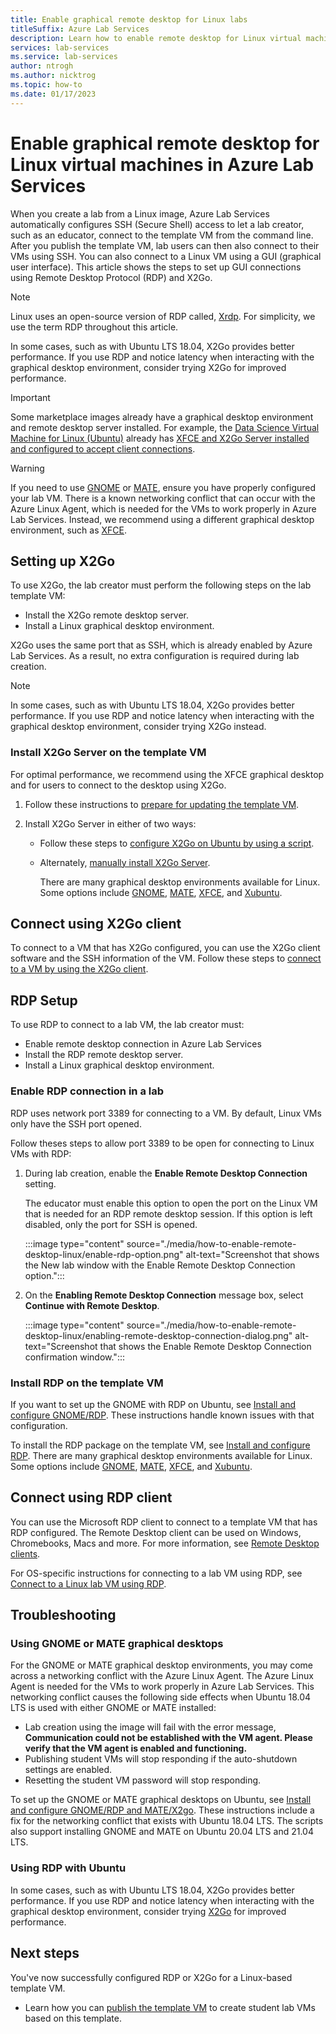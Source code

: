 ```yaml
---
title: Enable graphical remote desktop for Linux labs
titleSuffix: Azure Lab Services
description: Learn how to enable remote desktop for Linux virtual machines in a lab in Azure Lab Services.  
services: lab-services
ms.service: lab-services
author: ntrogh
ms.author: nicktrog
ms.topic: how-to
ms.date: 01/17/2023
---
```


# Enable graphical remote desktop for Linux virtual machines in Azure Lab Services

When you create a lab from a Linux image, Azure Lab Services automatically configures SSH (Secure Shell) access to let a lab creator, such as an educator, connect to the template VM from the command line. After you publish the template VM, lab users can then also connect to their VMs using SSH. You can also connect to a Linux VM using a GUI (graphical user interface). This article shows the steps to set up GUI connections using Remote Desktop Protocol (RDP) and X2Go.

> [!NOTE]
> Linux uses an open-source version of RDP called, [Xrdp](https://en.wikipedia.org/wiki/Xrdp). For simplicity, we use the term RDP throughout this article.

In some cases, such as with Ubuntu LTS 18.04, X2Go provides better performance. If you use RDP and notice latency when interacting with the graphical desktop environment, consider trying X2Go for improved performance.

> [!IMPORTANT]
> Some marketplace images already have a graphical desktop environment and remote desktop server installed. For example, the [Data Science Virtual Machine for Linux (Ubuntu)](https://azuremarketplace.microsoft.com/en-us/marketplace/apps?search=Data%20science%20Virtual%20machine&page=1&filters=microsoft%3Blinux) already has [XFCE and X2Go Server installed and configured to accept client connections](../machine-learning/data-science-virtual-machine/dsvm-ubuntu-intro.md#x2go).

> [!WARNING]
> If you need to use [GNOME](https://www.gnome.org/) or [MATE](https://mate-desktop.org/), ensure you have properly configured your lab VM. There is a known networking conflict that can occur with the Azure Linux Agent, which is needed for the VMs to work properly in Azure Lab Services. Instead, we recommend using a different graphical desktop environment, such as [XFCE](https://www.xfce.org/).

## Setting up X2Go

To use X2Go, the lab creator must perform the following steps on the lab template VM:

- Install the X2Go remote desktop server.
- Install a Linux graphical desktop environment.

X2Go uses the same port that as SSH, which is already enabled by Azure Lab Services.  As a result, no extra configuration is required during lab creation.

> [!NOTE]
> In some cases, such as with Ubuntu LTS 18.04, X2Go provides better performance.  If you use RDP and notice latency when interacting with the graphical desktop environment, consider trying X2Go instead.

### Install X2Go Server on the template VM

For optimal performance, we recommend using the XFCE graphical desktop and for users to connect to the desktop using X2Go.

1. Follow these instructions to [prepare for updating the template VM](how-to-create-manage-template.md#update-a-template-vm).

1. Install X2Go Server in either of two ways:

    - Follow these steps to [configure X2Go on Ubuntu by using a script](https://aka.ms/azlabs/scripts/LinuxDesktop-Xfce).

    - Alternately, [manually install X2Go Server](https://wiki.x2go.org/doku.php/doc:installation:x2goserver).
    
        There are many graphical desktop environments available for Linux. Some options include  [GNOME](https://www.gnome.org/), [MATE](https://mate-desktop.org/), [XFCE](https://www.xfce.org/), and [Xubuntu](https://xubuntu.org/).

## Connect using X2Go client

To connect to a VM that has X2Go configured, you can use the X2Go client software and the SSH information of the VM. Follow these steps to [connect to a VM by using the X2Go client](connect-virtual-machine-linux-x2go.md).

## RDP Setup

To use RDP to connect to a lab VM, the lab creator must:

- Enable remote desktop connection in Azure Lab Services
- Install the RDP remote desktop server.
- Install a Linux graphical desktop environment.

### Enable RDP connection in a lab

RDP uses network port 3389 for connecting to a VM. By default, Linux VMs only have the SSH port opened.

Follow theses steps to allow port 3389 to be open for connecting to Linux VMs with RDP:

1. During lab creation, enable the **Enable Remote Desktop Connection** setting.

    The educator must enable this option to open the port on the Linux VM that is needed for an RDP remote desktop session. If this option is left disabled, only the port for SSH is opened.
  
    :::image type="content" source="./media/how-to-enable-remote-desktop-linux/enable-rdp-option.png" alt-text="Screenshot that shows the New lab window with the Enable Remote Desktop Connection option.":::

1. On the **Enabling Remote Desktop Connection** message box, select **Continue with Remote Desktop**.
  
    :::image type="content" source="./media/how-to-enable-remote-desktop-linux/enabling-remote-desktop-connection-dialog.png" alt-text="Screenshot that shows the Enable Remote Desktop Connection confirmation window.":::

### Install RDP on the template VM

If you want to set up the GNOME with RDP on Ubuntu, see [Install and configure GNOME/RDP](https://aka.ms/azlabs/scripts/LinuxDesktop-GnomeMate). These instructions handle known issues with that configuration.  

To install the RDP package on the template VM, see [Install and configure RDP](../virtual-machines/linux/use-remote-desktop.md). There are many graphical desktop environments available for Linux. Some options include [GNOME](https://www.gnome.org/), [MATE](https://mate-desktop.org/), [XFCE](https://www.xfce.org/), and [Xubuntu](https://xubuntu.org/).

## Connect using RDP client

You can use the Microsoft RDP client to connect to a template VM that has RDP configured. The Remote Desktop client can be used on Windows, Chromebooks, Macs and more. For more information, see [Remote Desktop clients](/windows-server/remote/remote-desktop-services/clients/remote-desktop-clients).

For OS-specific instructions for connecting to a lab VM using RDP, see [Connect to a Linux lab VM using RDP](connect-virtual-machine.md#connect-to-a-linux-lab-vm-using-rdp).

## Troubleshooting

### Using GNOME or MATE graphical desktops

For the GNOME or MATE graphical desktop environments, you may come across a networking conflict with the Azure Linux Agent. The Azure Linux Agent is needed for the VMs to work properly in Azure Lab Services. This networking conflict causes the following side effects when Ubuntu 18.04 LTS is used with either GNOME or MATE installed:

- Lab creation using the image will fail with the error message, **Communication could not be established with the VM agent.  Please verify that the VM agent is enabled and functioning.**  
- Publishing student VMs will stop responding if the auto-shutdown settings are enabled.
- Resetting the student VM password will stop responding.

To set up the GNOME or MATE graphical desktops on Ubuntu, see [Install and configure GNOME/RDP and MATE/X2go](https://aka.ms/azlabs/scripts/LinuxDesktop-GnomeMate). These instructions include a fix for the networking conflict that exists with Ubuntu 18.04 LTS. The scripts also support installing GNOME and MATE on Ubuntu 20.04 LTS and 21.04 LTS.

### Using RDP with Ubuntu

In some cases, such as with Ubuntu LTS 18.04, X2Go provides better performance. If you use RDP and notice latency when interacting with the graphical desktop environment, consider trying [X2Go](#setting-up-x2go) for improved performance.

## Next steps

You've now successfully configured RDP or X2Go for a Linux-based template VM.

- Learn how you can [publish the template VM](how-to-create-manage-template.md#publish-the-template-vm) to create student lab VMs based on this template.
